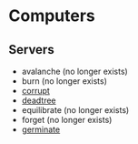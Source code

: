 Computers
===========

Servers
--------------
- avalanche (no longer exists)
- burn (no longer exists)
- [corrupt](https://corrupt.za3k.com)
- [deadtree](https://deadtree.za3k.com)
- equilibrate (no longer exists)
- forget (no longer exists)
- [germinate](https://germinate.za3k.com)
